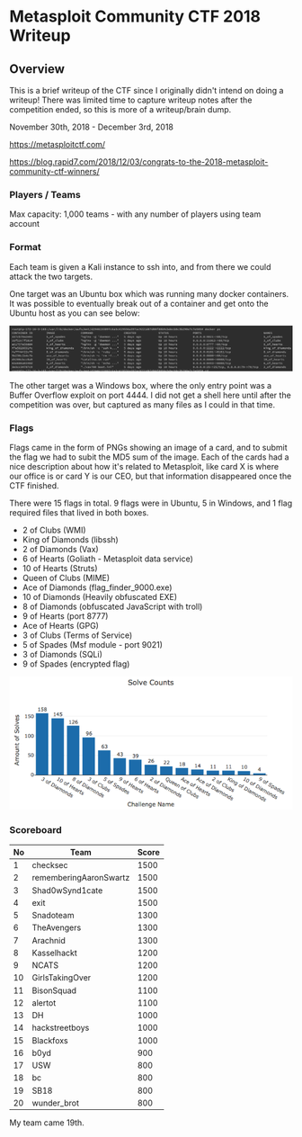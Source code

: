 # Metasploit Community CTF 2018 Writeup

## Overview

This is a brief writeup of the CTF since I originally didn't intend on doing a writeup! There was limited time to capture writeup notes after the competition ended, so this is more of a writeup/brain dump.

November 30th, 2018 - December 3rd, 2018

https://metasploitctf.com/

https://blog.rapid7.com/2018/12/03/congrats-to-the-2018-metasploit-community-ctf-winners/

### Players / Teams

Max capacity: 1,000 teams - with any number of players using team account

### Format

Each team is given a Kali instance to ssh into, and from there we could attack the two targets.

One target was an Ubuntu box which was running many docker containers. It was possible to eventually break out of a container and get onto the Ubuntu host as you can see below:

![docker containers](docker_containers.png)

The other target was a Windows box, where the only entry point was a Buffer Overflow exploit on port 4444. I did not get a shell here until after the competition was over, but captured as many files as I could in that time.

### Flags

Flags came in the form of PNGs showing an image of a card, and to submit the flag we had to subit the MD5 sum of the image. Each of the cards had a nice description about how it's related to Metasploit, like card X is where our office is or card Y is our CEO, but that information disappeared once the CTF finished.

There were 15 flags in total. 9 flags were in Ubuntu, 5 in Windows, and 1 flag required files that lived in both boxes.

* 2 of Clubs (WMI)
* King of Diamonds (libssh)
* 2 of Diamonds (Vax)
* 6 of Hearts (Goliath - Metasploit data service)
* 10 of Hearts (Struts)
* Queen of Clubs (MIME)
* Ace of Diamonds (flag_finder_9000.exe)
* 10 of Diamonds (Heavily obfuscated EXE)
* 8 of Diamonds (obfuscated JavaScript with troll)
* 9 of Hearts (port 8777)
* Ace of Hearts (GPG)
* 3 of Clubs (Terms of Service)
* 5 of Spades (Msf module - port 9021)
* 3 of Diamonds (SQLi)
* 9 of Spades (encrypted flag)

![flags](solves.png)

### Scoreboard

No  | Team                   | Score
----|------------------------|------
1   | checksec 				 | 1500 
2   | rememberingAaronSwartz | 1500 
3   | Shad0wSynd1cate 		 | 1500 
4   | exit 					 | 1500 
5   | Snadoteam 			 | 1300 
6   | TheAvengers 			 | 1300 
7   | Arachnid 				 | 1300 
8   | Kasselhackt 			 | 1200 
9   | NCATS 				 | 1200 
10  | GirlsTakingOver 		 | 1200 
11  | BisonSquad 			 | 1100 
12  | alertot 				 | 1100 
13  | DH 					 | 1000 
14  | hackstreetboys 		 | 1000 
15  | Blackfoxs 			 | 1000 
16  | b0yd 					 | 900  
17  | USW 					 | 800  
18  | bc 					 | 800  
19  | SB18 					 | 800  
20  | wunder_brot 			 | 800  

My team came 19th.